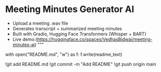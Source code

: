
# Meeting Minutes Generator AI

- Upload a meeting .wav file
- Generates transcript + summarized meeting minutes
- Built with Gradio, Hugging Face Transformers (Whisper + BART)
- Live demo:(https://huggingface.co/spaces/VedhasBidwai/meeting-minutes-ai)
"""

with open("README.md", "w") as f:
    f.write(readme_text)

!git add README.md
!git commit -m "Add README"
!git push origin main
